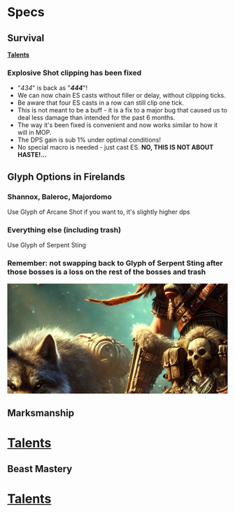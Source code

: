 # Specs

## Survival

[**Talents**](<https://www.wowhead.com/cata/talent-calc/hunter/03-2302-23203003023022121311_001xjt11xjv21qg031qgc41xke51qgs61rhg71rhf81rga>)

### Explosive Shot clipping has been fixed

- "*434*" is back as "***444***"!
- We can now chain ES casts without filler or delay, without clipping ticks.
- Be aware that four ES casts in a row can still clip one tick.
- This is not meant to be a buff - it is a fix to a major bug that caused us to deal less damage than intended for the past 6 months.
- The way it's been fixed is convenient and now works similar to how it will in MOP.
- The DPS gain is sub 1% under optimal conditions!
- No special macro is needed - just cast ES.
**NO, THIS IS NOT ABOUT HASTE!...**

## Glyph Options in Firelands

### Shannox, Baleroc, Majordomo

Use Glyph of Arcane Shot if you want to, it's slightly higher dps

### Everything else (including trash)

Use Glyph of Serpent Sting

### Remember: not swapping back to Glyph of Serpent Sting after those bosses is a loss on the rest of the bosses and trash

![Survival](./surv.png)

## Marksmanship

# [Talents](<https://www.wowhead.com/cata/talent-calc/hunter/032002-2302321132120231201-03_001qg911qfw21qft31qgc41xke51qgs61rhg71rhf81rga>)

## Beast Mastery

# [Talents](<https://www.wowhead.com/cata/talent-calc/hunter/2330230311320112121-2302-03_001qg911qga21xjv31qgc41xke51qfy61rhg71rhf81rga>)
